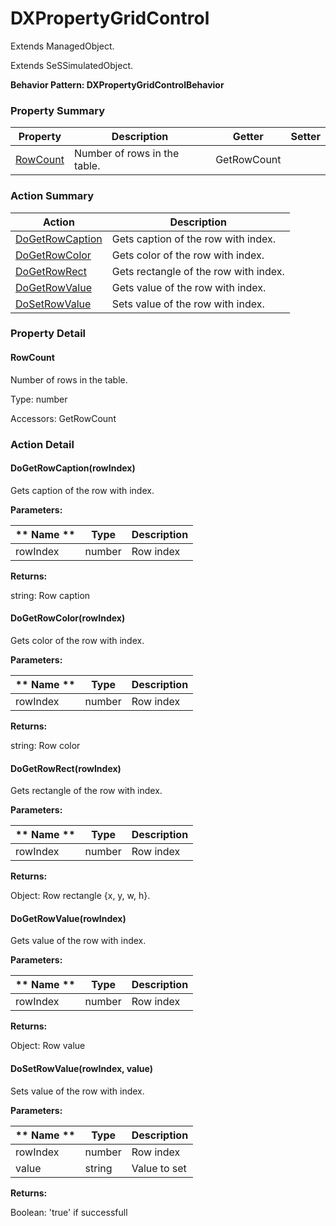 # DXPropertyGridControl

Extends ManagedObject.

Extends SeSSimulatedObject.





**Behavior Pattern: DXPropertyGridControlBehavior**


<!-- ============================== property summary ========================== -->

	

### Property Summary

| **Property** | **Description** | **Getter** | **Setter** |
| ------------ | --------------- | ---------- | ---------- |
| [RowCount](#RowCount) | Number of rows in the table. | GetRowCount |  |



	
<!-- ============================== action summary ========================== -->



### Action Summary

|  **Action** | **Description** | 
| ----------- | --------------- |
|	[DoGetRowCaption](#DoGetRowCaption) | Gets caption of the row with index. |
|	[DoGetRowColor](#DoGetRowColor) | Gets color of the row with index. |
|	[DoGetRowRect](#DoGetRowRect) | Gets rectangle of the row with index. |
|	[DoGetRowValue](#DoGetRowValue) | Gets value of the row with index. |
|	[DoSetRowValue](#DoSetRowValue) | Sets value of the row with index. |




<!-- ============================== property detail ========================== -->
	
### Property Detail
		
<a name="RowCount"></a>
#### RowCount


Number of rows in the table.

			
	
			
Type: number
			
			
Accessors: GetRowCount
			
		
	
	
<!-- ============================== action detail ========================== -->
	
### Action Detail
		
<a name="DoGetRowCaption"></a>    
#### DoGetRowCaption(rowIndex)

Gets caption of the row with index.


**Parameters:**

|	** Name ** | **Type** | **Description** |
| ---------- | -------- | --------------- |
| rowIndex | number |	Row index |




**Returns:**

string: Row caption




<a name="DoGetRowColor"></a>    
#### DoGetRowColor(rowIndex)

Gets color of the row with index.


**Parameters:**

|	** Name ** | **Type** | **Description** |
| ---------- | -------- | --------------- |
| rowIndex | number |	Row index |




**Returns:**

string: Row color




<a name="DoGetRowRect"></a>    
#### DoGetRowRect(rowIndex)

Gets rectangle of the row with index.


**Parameters:**

|	** Name ** | **Type** | **Description** |
| ---------- | -------- | --------------- |
| rowIndex | number |	Row index |




**Returns:**

Object: Row rectangle {x, y, w, h}.




<a name="DoGetRowValue"></a>    
#### DoGetRowValue(rowIndex)

Gets value of the row with index.


**Parameters:**

|	** Name ** | **Type** | **Description** |
| ---------- | -------- | --------------- |
| rowIndex | number |	Row index |




**Returns:**

Object: Row value




<a name="DoSetRowValue"></a>    
#### DoSetRowValue(rowIndex, value)

Sets value of the row with index.


**Parameters:**

|	** Name ** | **Type** | **Description** |
| ---------- | -------- | --------------- |
| rowIndex | number |	Row index |
| value | string |	Value to set |




**Returns:**

Boolean: 'true' if successfull




	

